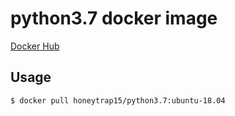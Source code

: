 # python3.7 docker image

[Docker Hub](https://hub.docker.com/repository/docker/honeytrap15/python3.7/general)

## Usage

```bash
$ docker pull honeytrap15/python3.7:ubuntu-18.04
```
